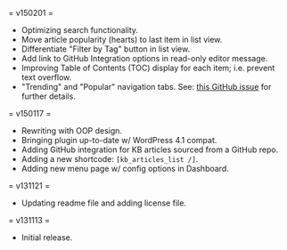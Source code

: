 = v150201 =

* Optimizing search functionality.
* Move article popularity (hearts) to last item in list view.
* Differentiate "Filter by Tag" button in list view.
* Add link to GitHub Integration options in read-only editor message.
* Improving Table of Contents (TOC) display for each item; i.e. prevent text overflow.
* "Trending" and "Popular" navigation tabs. See: [this GitHub issue](https://github.com/websharks/wp-kb-articles/issues/54) for further details.

= v150117 =

* Rewriting with OOP design.
* Bringing plugin up-to-date w/ WordPress 4.1 compat.
* Adding GitHub integration for KB articles sourced from a GitHub repo.
* Adding a new shortcode: `[kb_articles_list /]`.
* Adding new menu page w/ config options in Dashboard.

= v131121 =

* Updating readme file and adding license file.

= v131113 =

* Initial release.